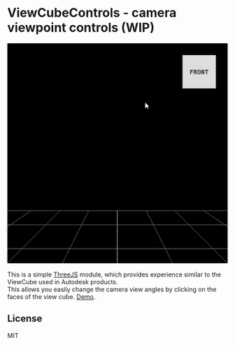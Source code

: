 # ViewCubeControls - camera viewpoint controls (WIP)

![View cube in action](./assets/view-cube-in-action.gif)

This is a simple [ThreeJS](http://threjs.org) module, which provides experience similar to the ViewCube used in Autodesk products.  
This allows you easily change the camera view angles by clicking on the faces of the view cube. [Demo](https://codesandbox.io/s/y35w749501).

## License
MIT

